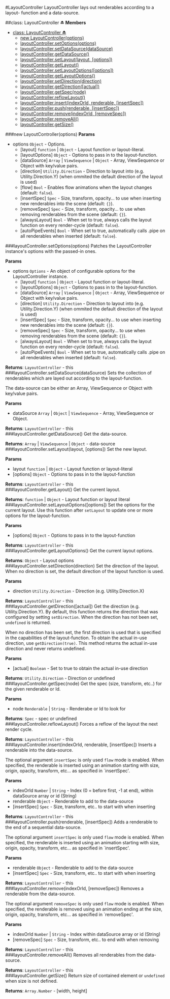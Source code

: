 <a name="module_LayoutController"></a>
#LayoutController
LayoutController lays out renderables according to a layout-
function and a data-source.

<a name="exp_module_LayoutController"></a>
##class: LayoutController ⏏
**Members**

* [class: LayoutController ⏏](#exp_module_LayoutController)
  * [new LayoutController(options)](#exp_new_module_LayoutController)
  * [layoutController.setOptions(options)](#module_LayoutController#setOptions)
  * [layoutController.setDataSource(dataSource)](#module_LayoutController#setDataSource)
  * [layoutController.getDataSource()](#module_LayoutController#getDataSource)
  * [layoutController.setLayout(layout, [options])](#module_LayoutController#setLayout)
  * [layoutController.getLayout()](#module_LayoutController#getLayout)
  * [layoutController.setLayoutOptions([options])](#module_LayoutController#setLayoutOptions)
  * [layoutController.getLayoutOptions()](#module_LayoutController#getLayoutOptions)
  * [layoutController.setDirection(direction)](#module_LayoutController#setDirection)
  * [layoutController.getDirection([actual])](#module_LayoutController#getDirection)
  * [layoutController.getSpec(node)](#module_LayoutController#getSpec)
  * [layoutController.reflowLayout()](#module_LayoutController#reflowLayout)
  * [layoutController.insert(indexOrId, renderable, [insertSpec])](#module_LayoutController#insert)
  * [layoutController.push(renderable, [insertSpec])](#module_LayoutController#push)
  * [layoutController.remove(indexOrId, [removeSpec])](#module_LayoutController#remove)
  * [layoutController.removeAll()](#module_LayoutController#removeAll)
  * [layoutController.getSize()](#module_LayoutController#getSize)

<a name="exp_new_module_LayoutController"></a>
###new LayoutController(options)
**Params**

- options `Object` - Options.  
  - \[layout\] `function` | `Object` - Layout function or layout-literal.  
  - \[layoutOptions\] `Object` - Options to pass in to the layout-function.  
  - \[dataSource\] `Array` | `ViewSequence` | `Object` - Array, ViewSequence or Object with key/value pairs.  
  - \[direction\] `Utility.Direction` - Direction to layout into (e.g. Utility.Direction.Y) (when ommited the default direction of the layout is used)  
  - \[flow\] `Bool` - Enables flow animations when the layout changes (default: `false`).  
  - \[insertSpec\] `Spec` - Size, transform, opacity... to use when inserting new renderables into the scene (default: `{}`).  
  - \[removeSpec\] `Spec` - Size, transform, opacity... to use when removing renderables from the scene (default: `{}`).  
  - \[alwaysLayout\] `Bool` - When set to true, always calls the layout function on every render-cycle (default: `false`).  
  - \[autoPipeEvents\] `Bool` - When set to true, automatically calls .pipe on all renderables when inserted (default: `false`).  

<a name="module_LayoutController#setOptions"></a>
###layoutController.setOptions(options)
Patches the LayoutController instance's options with the passed-in ones.

**Params**

- options `Options` - An object of configurable options for the LayoutController instance.  
  - \[layout\] `function` | `Object` - Layout function or layout-literal.  
  - \[layoutOptions\] `Object` - Options to pass in to the layout-function.  
  - \[dataSource\] `Array` | `ViewSequence` | `Object` - Array, ViewSequence or Object with key/value pairs.  
  - \[direction\] `Utility.Direction` - Direction to layout into (e.g. Utility.Direction.Y) (when ommited the default direction of the layout is used)  
  - \[insertSpec\] `Spec` - Size, transform, opacity... to use when inserting new renderables into the scene (default: `{}`).  
  - \[removeSpec\] `Spec` - Size, transform, opacity... to use when removing renderables from the scene (default: `{}`).  
  - \[alwaysLayout\] `Bool` - When set to true, always calls the layout function on every render-cycle (default: `false`).  
  - \[autoPipeEvents\] `Bool` - When set to true, automatically calls .pipe on all renderables when inserted (default: `false`).  

**Returns**: `LayoutController` - this  
<a name="module_LayoutController#setDataSource"></a>
###layoutController.setDataSource(dataSource)
Sets the collection of renderables which are layed out according to
the layout-function.

The data-source can be either an Array, ViewSequence or Object
with key/value pairs.

**Params**

- dataSource `Array` | `Object` | `ViewSequence` - Array, ViewSequence or Object.  

**Returns**: `LayoutController` - this  
<a name="module_LayoutController#getDataSource"></a>
###layoutController.getDataSource()
Get the data-source.

**Returns**: `Array` | `ViewSequence` | `Object` - data-source  
<a name="module_LayoutController#setLayout"></a>
###layoutController.setLayout(layout, [options])
Set the new layout.

**Params**

- layout `function` | `Object` - Layout function or layout-literal  
- \[options\] `Object` - Options to pass in to the layout-function  

**Returns**: `LayoutController` - this  
<a name="module_LayoutController#getLayout"></a>
###layoutController.getLayout()
Get the current layout.

**Returns**: `function` | `Object` - Layout function or layout literal  
<a name="module_LayoutController#setLayoutOptions"></a>
###layoutController.setLayoutOptions([options])
Set the options for the current layout. Use this function after
`setLayout` to update one or more options for the layout-function.

**Params**

- \[options\] `Object` - Options to pass in to the layout-function  

**Returns**: `LayoutController` - this  
<a name="module_LayoutController#getLayoutOptions"></a>
###layoutController.getLayoutOptions()
Get the current layout options.

**Returns**: `Object` - Layout options  
<a name="module_LayoutController#setDirection"></a>
###layoutController.setDirection(direction)
Set the direction of the layout. When no direction is set, the default
direction of the layout function is used.

**Params**

- direction `Utility.Direction` - Direction (e.g. Utility.Direction.X)  

**Returns**: `LayoutController` - this  
<a name="module_LayoutController#getDirection"></a>
###layoutController.getDirection([actual])
Get the direction (e.g. Utility.Direction.Y). By default, this function
returns the direction that was configured by setting `setDirection`. When
the direction has not been set, `undefined` is returned.

When no direction has been set, the first direction is used that is specified
in the capabilities of the layout-function. To obtain the actual in-use direction,
use `getDirection(true)`. This method returns the actual in-use direction and
never returns undefined.

**Params**

- \[actual\] `Boolean` - Set to true to obtain the actual in-use direction  

**Returns**: `Utility.Direction` - Direction or undefined  
<a name="module_LayoutController#getSpec"></a>
###layoutController.getSpec(node)
Get the spec (size, transform, etc..) for the given renderable or
Id.

**Params**

- node `Renderable` | `String` - Renderabe or Id to look for  

**Returns**: `Spec` - spec or undefined  
<a name="module_LayoutController#reflowLayout"></a>
###layoutController.reflowLayout()
Forces a reflow of the layout the next render cycle.

**Returns**: `LayoutController` - this  
<a name="module_LayoutController#insert"></a>
###layoutController.insert(indexOrId, renderable, [insertSpec])
Inserts a renderable into the data-source.

The optional argument `insertSpec` is only used `flow` mode is enabled.
When specified, the renderable is inserted using an animation starting with
size, origin, opacity, transform, etc... as specified in `insertSpec'.

**Params**

- indexOrId `Number` | `String` - Index (0 = before first, -1 at end), within dataSource array or id (String)  
- renderable `Object` - Renderable to add to the data-source  
- \[insertSpec\] `Spec` - Size, transform, etc.. to start with when inserting  

**Returns**: `LayoutController` - this  
<a name="module_LayoutController#push"></a>
###layoutController.push(renderable, [insertSpec])
Adds a renderable to the end of a sequential data-source.

The optional argument `insertSpec` is only used `flow` mode is enabled.
When specified, the renderable is inserted using an animation starting with
size, origin, opacity, transform, etc... as specified in `insertSpec'.

**Params**

- renderable `Object` - Renderable to add to the data-source  
- \[insertSpec\] `Spec` - Size, transform, etc.. to start with when inserting  

**Returns**: `LayoutController` - this  
<a name="module_LayoutController#remove"></a>
###layoutController.remove(indexOrId, [removeSpec])
Removes a renderable from the data-source.

The optional argument `removeSpec` is only used `flow` mode is enabled.
When specified, the renderable is removed using an animation ending at
the size, origin, opacity, transform, etc... as specified in `removeSpec'.

**Params**

- indexOrId `Number` | `String` - Index within dataSource array or id (String)  
- \[removeSpec\] `Spec` - Size, transform, etc.. to end with when removing  

**Returns**: `LayoutController` - this  
<a name="module_LayoutController#removeAll"></a>
###layoutController.removeAll()
Removes all renderables from the data-source.

**Returns**: `LayoutController` - this  
<a name="module_LayoutController#getSize"></a>
###layoutController.getSize()
Return size of contained element or `undefined` when size is not defined.

**Returns**: `Array.Number` - [width, height]  
